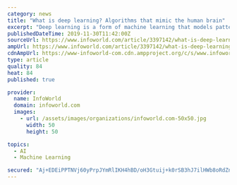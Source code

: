 ```yaml
---
category: news
title: "What is deep learning? Algorithms that mimic the human brain"
excerpt: "Deep learning is a form of machine learning that models patterns in data as complex, multi-layered networks. Because deep learning is the most general way to model a problem, it has the potential to solve difficult problems—such as computer vision and ..."
publishedDateTime: 2019-11-30T11:42:00Z
sourceUrl: https://www.infoworld.com/article/3397142/what-is-deep-learning-algorithms-that-mimic-the-human-brain.html
ampUrl: https://www.infoworld.com/article/3397142/what-is-deep-learning-algorithms-that-mimic-the-human-brain.amp.html
cdnAmpUrl: https://www-infoworld-com.cdn.ampproject.org/c/s/www.infoworld.com/article/3397142/what-is-deep-learning-algorithms-that-mimic-the-human-brain.amp.html
type: article
quality: 84
heat: 84
published: true

provider:
  name: InfoWorld
  domain: infoworld.com
  images:
    - url: /assets/images/organizations/infoworld.com-50x50.jpg
      width: 50
      height: 50

topics:
  - AI
  - Machine Learning

secured: "Aj+EDEiPPTNVj60yPrpJYmRlIKH4hBD/oH3Gtuij+k0rSB3hJ7ilHWb8oRdZnslHWjPaHecrbw9LxEB7QdZMG3MQU6m2DHTnkad5EVRt+IsVxZ90QWCFhkW3fJ85jTOQBZVTarZYluy0OWeAZzlwqZyqehqqTlYlUTBVNqa5XMRqgOS/bKB4aKz7/b+J4KEpqoTAjlgMXP17arndTSjRUGFN3QY/0UznAXgBnJWY3/lg21AMN7iQP7qB/1bmnwJ+nSBsztJAFSW7Mlt4tDgGIA==;f5JH3pTH6CXULepjzzphAA=="
---
```


